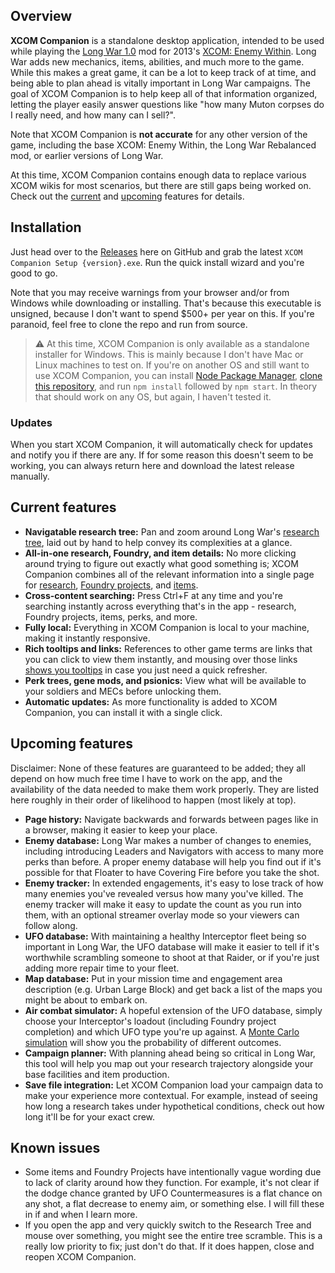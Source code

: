 ## Overview

**XCOM Companion** is a standalone desktop application, intended to be used while playing the [Long War 1.0](https://www.pavonisinteractive.com/xcomlongwareuew.htm) mod for 2013's [XCOM: Enemy Within](https://en.wikipedia.org/wiki/XCOM:_Enemy_Within). Long War adds new mechanics, items, abilities, and much more to the game. While this makes a great game, it can be a lot to keep track of at time, and being able to plan ahead is vitally important in Long War campaigns. The goal of XCOM Companion is to help keep all of that information organized, letting the player easily answer questions like "how many Muton corpses do I really need, and how many can I sell?".

Note that XCOM Companion is **not accurate** for any other version of the game, including the base XCOM: Enemy Within, the Long War Rebalanced mod, or earlier versions of Long War.

At this time, XCOM Companion contains enough data to replace various XCOM wikis for most scenarios, but there are still gaps being worked on. Check out the [current](#current-features) and [upcoming](#upcoming-features) features for details.

## Installation

Just head over to the [Releases](https://github.com/chrishayesmu/XCOM-Companion/releases/latest) here on GitHub and grab the latest `XCOM Companion Setup {version}.exe`. Run the quick install wizard and you're good to go.

Note that you may receive warnings from your browser and/or from Windows while downloading or installing. That's because this executable is unsigned, because I don't want to spend $500+ per year on this. If you're paranoid, feel free to clone the repo and run from source.

> :warning: At this time, XCOM Companion is only available as a standalone installer for Windows. This is mainly because I don't have Mac or Linux machines to test on. If you're on another OS and still want to use XCOM Companion, you can install [Node Package Manager](https://www.npmjs.com/), [clone this repository](https://docs.github.com/en/github/creating-cloning-and-archiving-repositories/cloning-a-repository), and run `npm install` followed by `npm start`. In theory that should work on any OS, but again, I haven't tested it.

### Updates

When you start XCOM Companion, it will automatically check for updates and notify you if there are any. If for some reason this doesn't seem to be working, you can always return here and download the latest release manually.

## Current features

* **Navigatable research tree:** Pan and zoom around Long War's [research tree](screenshots/research_tree_full.png), laid out by hand to help convey its complexities at a glance.
* **All-in-one research, Foundry, and item details:** No more clicking around trying to figure out exactly what good something is; XCOM Companion combines all of the relevant information into a single page for [research](screenshots/research_alien_materials.png), [Foundry projects](screenshots/foundry_enhanced_plasma.png), and [items](screenshots/item_laser_rifle.png).
* **Cross-content searching:** Press Ctrl+F at any time and you're searching instantly across everything that's in the app - research, Foundry projects, items, perks, and more.
* **Fully local:** Everything in XCOM Companion is local to your machine, making it instantly responsive.
* **Rich tooltips and links:** References to other game terms are links that you can click to view them instantly, and mousing over those links [shows you tooltips](screenshots/tooltip_perk_body_shield.png) in case you just need a quick refresher.
* **Perk trees, gene mods, and psionics:** View what will be available to your soldiers and MECs before unlocking them.
* **Automatic updates:** As more functionality is added to XCOM Companion, you can install it with a single click.

## Upcoming features

Disclaimer: None of these features are guaranteed to be added; they all depend on how much free time I have to work on the app, and the availability of the data needed to make them work properly. They are listed here roughly in their order of likelihood to happen (most likely at top).

* **Page history:** Navigate backwards and forwards between pages like in a browser, making it easier to keep your place.
* **Enemy database:** Long War makes a number of changes to enemies, including introducing Leaders and Navigators with access to many more perks than before. A proper enemy database will help you find out if it's possible for that Floater to have Covering Fire before you take the shot.
* **Enemy tracker:** In extended engagements, it's easy to lose track of how many enemies you've revealed versus how many you've killed. The enemy tracker will make it easy to update the count as you run into them, with an optional streamer overlay mode so your viewers can follow along.
* **UFO database:** With maintaining a healthy Interceptor fleet being so important in Long War, the UFO database will make it easier to tell if it's worthwhile scrambling someone to shoot at that Raider, or if you're just adding more repair time to your fleet.
* **Map database:** Put in your mission time and engagement area description (e.g. Urban Large Block) and get back a list of the maps you might be about to embark on.
* **Air combat simulator:** A hopeful extension of the UFO database, simply choose your Interceptor's loadout (including Foundry project completion) and which UFO type you're up against. A [Monte Carlo simulation](https://en.wikipedia.org/wiki/Monte_Carlo_method) will show you the probability of different outcomes.
* **Campaign planner:** With planning ahead being so critical in Long War, this tool will help you map out your research trajectory alongside your base facilities and item production.
* **Save file integration:** Let XCOM Companion load your campaign data to make your experience more contextual. For example, instead of seeing how long a research takes under hypothetical conditions, check out how long it'll be for your exact crew.

## Known issues

* Some items and Foundry Projects have intentionally vague wording due to lack of clarity around how they function. For example, it's not clear if the dodge chance granted by UFO Countermeasures is a flat chance on any shot, a flat decrease to enemy aim, or something else. I will fill these in if and when I learn more.
* If you open the app and very quickly switch to the Research Tree and mouse over something, you might see the entire tree scramble. This is a really low priority to fix; just don't do that. If it does happen, close and reopen XCOM Companion.